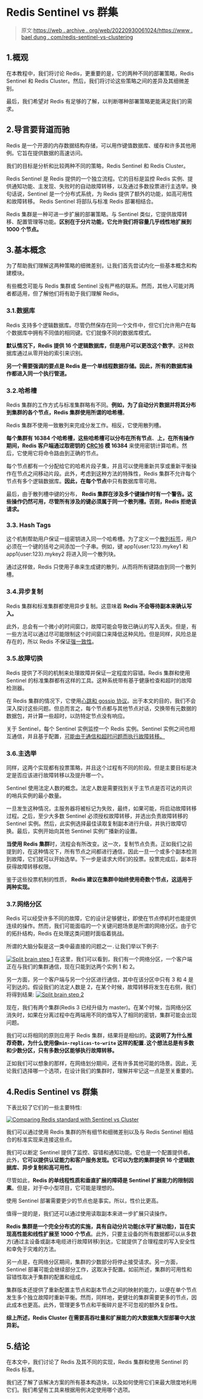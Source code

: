 # Redis Sentinel vs 群集

> 原文:[https://web . archive . org/web/20220930061024/https://www . bael dung . com/redis-sentinel-vs-clustering](https://web.archive.org/web/20220930061024/https://www.baeldung.com/redis-sentinel-vs-clustering)

## 1.概观

在本教程中，我们将讨论 Redis，更重要的是，它的两种不同的部署策略，Redis Sentinel 和 Redis Cluster。然后，我们将讨论这些策略之间的差异及其细微差别。

最后，我们希望对 Redis 有足够的了解，以判断哪种部署策略更能满足我们的需求。

## 2.导言要背道而驰

Redis 是一个开源的内存数据结构存储，可以用作键值数据库、缓存和许多其他用例。它旨在提供数据的高速访问。

我们的目标是分析和比较两种不同的策略，Redis Sentinel 和 Redis Cluster。

Redis Sentinel 是 Redis 提供的一个独立流程。它的目标是监控 Redis 实例、提供通知功能、主发现、失败时的自动故障转移，以及通过多数投票进行主选举。换句话说，Sentinel 是一个分布式系统，为 Redis 提供了额外的功能，如高可用性和故障转移。 Redis Sentinel 将部队与标准 Redis 部署相结合。

Redis 集群是一种可进一步扩展的部署策略。与 Sentinel 类似，它提供故障转移、配置管理等功能。**区别在于分片功能，它允许我们将容量几乎线性地扩展到 1000 个节点。**

## 3.基本概念

为了帮助我们理解这两种策略的细微差别，让我们首先尝试内化一些基本概念和构建模块。

有些概念可能与 Redis 集群或 Sentinel 没有严格的联系。然而，其他人可能对两者都适用，但了解他们将有助于我们理解 Redis。

### 3.1.数据库

Redis 支持多个逻辑数据库。尽管仍然保存在同一个文件中，但它们允许用户在每个数据库中拥有不同值的相同键。它们就像不同的数据库模式。

**默认情况下，Redis 提供 16 个逻辑数据库，但是用户可以更改这个数字**。这种数据库通过从零开始的索引来识别。

**另一个需要强调的要点是 Redis 是一个单线程数据存储。因此，所有的数据库操作都进入同一个执行管道。**

### 3.2.哈希槽

Redis 集群的工作方式与标准集群略有不同。**例如，为了自动分片数据并将其分布到集群的各个节点，Redis 集群使用所谓的哈希槽**。

Redis 集群不使用一致散列来完成分发工作。相反，它使用散列槽。

**每个集群有 16384 个哈希槽，这些哈希槽可以分布在所有节点**、**上，在所有操作期间，Redis 客户端通过取密钥的 [CRC16](https://web.archive.org/web/20221223072518/https://redis.io/docs/reference/cluster-spec/#key-distribution-model) 模 16384** 来使用密钥计算哈希。然后，它使用它将命令路由到正确的节点。

每个节点都有一个分配给它的哈希片段子集，并且可以使用重新共享或重新平衡操作在节点之间移动片段。此外，考虑到这种方法的特殊性，Redis 集群不允许每个节点有多个逻辑数据库。**因此，在每个节点**中只有数据库零可用。

最后，由于散列槽中键的分布， **Redis 集群在涉及多个键操作时有一个警告。这些操作仍然可用，尽管所有涉及的键必须属于同一个散列槽。否则，Redis 拒绝该请求。**

### 3.3\. Hash Tags

这个机制帮助用户保证一组密钥进入同一个哈希槽。为了定义一个[散列标签](https://web.archive.org/web/20221223072518/https://redis.io/docs/reference/cluster-spec/#hash-tags)，用户必须在一个键的括号之间添加一个子串。例如，键 app1{user:123}.mykey1 和 app1{user:123}.mykey2 将进入同一个散列块。

通过这样做，Redis 只使用子串来生成键的散列，从而将所有键路由到同一个散列槽。

### 3.4.异步复制

Redis 集群和标准集群都使用异步复制。这意味着 **Redis 不会等待副本来确认写入。**

此外，总会有一个微小的时间窗口，故障可能会导致已确认的写入丢失。但是，有一些方法可以通过尽可能限制这个时间窗口来降低这种风险。但是同样，风险总是存在的，所以 Redis 不保证[强一致性](https://web.archive.org/web/20221223072518/https://redis.io/docs/manual/scaling/#redis-cluster-consistency-guarantees)。

### 3.5.故障切换

Redis 提供了不同的机制来处理故障并保证一定程度的容错。Redis 集群和使用 Sentinel 的标准集群都有这样的工具。这种系统带有基于健康检查和超时的故障检测器。

在 Redis 集群的情况下，它使用[心跳和 gossip 协议](https://web.archive.org/web/20221223072518/https://redis.io/docs/reference/cluster-spec/#fault-tolerance)。出于本文的目的，我们不会深入探讨这些问题。但总而言之，每个节点都与其他节点对话，交换带有元数据的数据包，并计算一些超时，以防特定节点没有响应。

关于 Sentinel，每个 Sentinel 实例监控一个 Redis 实例。Sentinel 实例之间也相互通信，并且基于配置，[可能由于通信和超时问题而执行故障转移。](https://web.archive.org/web/20221223072518/https://redis.io/docs/manual/sentinel/#configuring-sentinel)

### 3.6.主选举

同样，这两个实现都有投票策略，并且这个过程有不同的阶段。但是主要目标是决定是否应该进行故障转移以及提升哪一个。

Sentinel 使用法定人数的概念。法定人数是需要找到关于主节点是否可达的共识的哨兵实例的最小数量。

一旦发生这种情况，主服务器将被标记为失败，最终，如果可能，将启动故障转移过程。之后，至少大多数 Sentinel 必须授权故障转移，并选出负责故障转移的 Sentinel 实例。然后，此实例选择最佳读取复制副本进行升级，并执行故障切换。最后，实例开始向其他 Sentinel 实例广播新的设置。

**当使用 Redis 集群**时，流程会有所改变。这一次，复制节点负责。正如我们之前提到的，在这种情况下，所有节点之间都进行通信，因此一旦一个或多个副本检测到故障，它们就可以开始选举。下一步是请求大师们的投票。投票完成后，副本将获得故障转移权限。

鉴于这些投票机制的性质， **Redis 建议在集群中始终使用奇数个节点，这适用于两种实现。**

### 3.7.网络分区

Redis 可以经受许多不同的故障，它的设计足够健壮，即使在节点停机时也能提供连续的操作。然而，我们可能面临的一个关键问题场景是所谓的网络分区。由于它的拓扑结构，Redis 在处理这类问题时面临着挑战。

所谓的大脑分裂是这一类中最直接的问题之一`.`让我们举以下例子:

[![Split brain step 1](img/97ee414d207ae56ae82061447441d85e.png)](/web/20221223072518/https://www.baeldung.com/wp-content/uploads/2022/10/split_brain_step1.png) 
在这里，我们可以看到，我们有一个网络分区，一个客户端正在与我们的集群通信，现在只能到达两个实例 1 和 2。

另一方面，另一个客户端与另一个分区进行通信，其中在该分区中只有 3 和 4 是可到达的。假设我们的法定人数是 2，在某个时候，故障转移将发生在右侧，我们将得到结果:
[![Split brain step 2](img/c2a1e2a886a6b49fa1adc74e935da8b3.png)](/web/20221223072518/https://www.baeldung.com/wp-content/uploads/2022/10/split_brain_step2.png)

现在，我们有两个集群(Redis 3 已经升级为 master)。在某个时候，当网络分区消失时，如果在分离过程中在两端用不同的值写入了相同的密钥，集群可能会出现问题。

我们可以将相同的原则应用于 Redis 集群，结果将是相似的。**这说明了为什么推荐奇数，为什么使用像`min-replicas-to-write` 这样的配置`.`这个想法总是有多数和少数分区，只有多数分区能够执行故障转移。**

正如我们可以想象的那样，在网络划分期间，还有许多其他可能的场景。因此，无论我们选择哪一个选项，在设计我们的集群时，理解并牢记这一点是至关重要的。

## 4.Redis Sentinel vs 群集

下表比较了它们的一些主要特性:

[![Comparing Redis standard with Sentinel vs Cluster](img/66ae8e51b67decad0e17d4ef1b520cfd.png)](/web/20221223072518/https://www.baeldung.com/wp-content/uploads/2022/10/redis_standard_with_sentinel_vs_cluster-1024x472-1.png)

我们可以通过使用 Redis 集群的所有细节和细微差别以及与 Redis Sentinel 相结合的标准实现来连接这些点。

我们可以断定 Sentinel 提供了监控、容错和通知功能。它也是一个配置提供者。此外，**它可以提供认证能力和客户服务发现。它可以为您的集群提供 16 个逻辑数据库、异步复制和高可用性。**

尽管如此，**Redis 的单线程性质和垂直扩展的障碍是 Sentinel 扩展能力的限制因素**。但是，对于中小型项目，它可能是理想的。

使用 Sentinel 部署需要更少的节点也是事实。所以，性价比更高。

值得一提的是，我们还可以通过使用读取副本来进一步扩展只读操作。

**Redis 集群是一个完全分布式的实施，具有自动分片功能(水平扩展功能)，旨在实现高性能和线性扩展至 1000 个节点**。此外，只要主设备的所有数据都可以从多数方(通过主设备或副本电缆进行故障转移)到达，它就提供了合理程度的写入安全性和幸免于灾难的方法。

另一点是，在网络分区期间，集群的少数部分将停止接受请求。另一方面，Sentinel 部署可能会继续部分工作，这取决于配置。如前所述，集群的可用性和容错性取决于集群的配置和组成。

集群版本还提供了重新配置主节点和副本节点之间的映射的能力，以便在单个节点发生多个独立故障时重新平衡。然而，同样地，更健壮的集群需要更多的节点，因此成本也更高。此外，管理更多节点和平衡碎片是不可忽视的额外复杂性。

**综上所述，Redis Cluster 在需要高吞吐量和扩展能力的大数据集大型部署中大放异彩。**

## 5.结论

在本文中，我们讨论了 Redis 及其不同的实现，Redis 集群和使用 Sentinel 的 Redis 标准。

我们还了解了该解决方案的所有基本构造块，以及如何使用它们来最大限度地利用它们。我们希望有工具来根据用例决定使用哪个选项。